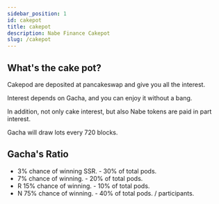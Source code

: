 ```yaml
---
sidebar_position: 1
id: cakepot
title: cakepot
description: Nabe Finance Cakepot
slug: /cakepot
---
```


## What's the cake pot?

Cakepod are deposited at pancakeswap and give you all the interest.

Interest depends on Gacha, and you can enjoy it without a bang.

In addition, not only cake interest, but also Nabe tokens are paid in part interest.

Gacha will draw lots every 720 blocks.

## Gacha's Ratio

- 3% chance of winning SSR. - 30% of total pods.
- 7% chance of winning. - 20% of total pods.
- R 15% chance of winning. - 10% of total pods.
- N 75% chance of winning. - 40% of total pods. / participants.
